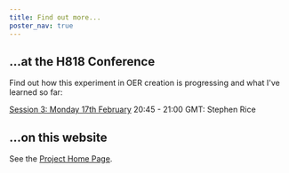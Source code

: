 ```yaml
---
title: Find out more...
poster_nav: true
---
```


## ...at the H818 Conference

Find out how this experiment in OER creation is progressing and what I've learned so far:

[Session 3: Monday 17th February](http://www.open.ac.uk/blogs/OU-H818/index.php/the-ou-h818-the-networked-practitioner-online-conference-2020/)
20:45 - 21:00 GMT: Stephen Rice

## ...on this website

See the [Project Home Page](/h818/).
